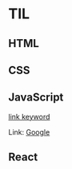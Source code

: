 # TIL

## HTML

## CSS

## JavaScript
[link keyword][id]

[id]: URL "Optional Title here"

Link: [Google][googlelink]

[googlelink]: https://google.com "Go google"

## React

